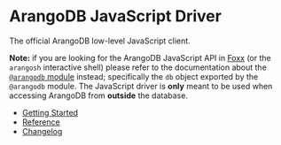 <!-- don't edit here, its from https://@github.com/arangodb/arangodbjs.git / docs/Drivers/ -->
# ArangoDB JavaScript Driver

The official ArangoDB low-level JavaScript client.

**Note:** if you are looking for the ArangoDB JavaScript API in
[Foxx](https://foxx.arangodb.com) (or the `arangosh` interactive shell) please
refer to the documentation about the
[`@arangodb` module](../..//Manual/Foxx/Reference/Modules/index.html#the-arangodb-module)
instead; specifically the `db` object exported by the `@arangodb` module. The
JavaScript driver is **only** meant to be used when accessing ArangoDB from
**outside** the database.

* [Getting Started](GettingStarted/README.md)
* [Reference](Reference/README.md)
* [Changelog](https://github.com/arangodb/arangojs/blob/master/CHANGELOG.md#readme)

